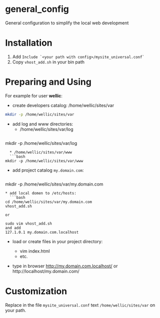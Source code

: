 general_config
==============

General configuration to simplify the local web development 

Installation
===================
1. Add ```Include `<your path with config>/mysite_universal.conf` ```
2. Copy `vhost_add.sh` in your bin path 

Preparing and Using
===================

For example for user **wellic**:

* create developers catalog: /home/wellic/sites/var 
 ```bash
mkdir -p /home/wellic/sites/var
```

* add log and www directories:
  * /home/wellic/sites/var/log
  ```bash
mkdir -p /home/wellic/sites/var/log
```
  * /home/wellic/sites/var/www
  ```bash
mkdir -p /home/wellic/sites/var/www
```

* add project catalog `my.domain.com`:
  ```bash
mkdir -p /home/wellic/sites/var/my.domain.com
```
* add local domen to /etc/hosts:
  ```bash
cd /home/wellic/sites/var/my.domain.com
vhost_add.sh

or 

sudo vim vhost_add.sh
and add
127.1.0.1 my.domain.com.localhost
```

* load or create files in your project directory:
  * vim index.html
  * etc.

* type in browser http://my.domain.com.localhost/ or http://localhost/my.domain.com/

Customization
=============

Replace in the file `mysite_universal.conf` text `/home/wellic/sites/var` on your path.


 
````apache
